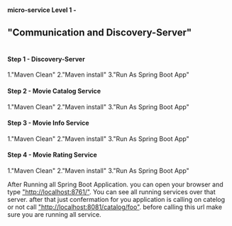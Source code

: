 # <h4>micro-service Level 1 - <h2>"Communication and Discovery-Server"
# <h4>Step 1 - Discovery-Server</h4>
  1.<ui>"Maven Clean"</ui>
  2.<ui>"Maven install"</ui>
  3.<ui>"Run As Spring Boot App"</ui>
  <h4>Step 2 - Movie Catalog Service</h4>
  1.<ui>"Maven Clean"</ui>
  2.<ui>"Maven install"</ui>
  3.<ui>"Run As Spring Boot App"</ui>
 <h4>Step 3 - Movie Info Service</h4>
  1.<ui>"Maven Clean"</ui>
  2.<ui>"Maven install"</ui>
  3.<ui>"Run As Spring Boot App"</ui>
  <h4>Step 4 - Movie Rating Service</h4>
  1.<ui>"Maven Clean"</ui>
  2.<ui>"Maven install"</ui>
  3.<ui>"Run As Spring Boot App"</ui>
  <br>
  <p> After Running all Spring Boot Application. you can open your browser and type <a href="http://localhost:8761/" target="_blank" rel="noopener noreferrer">"http://localhost:8761/"</a>. You can see all running services over that server. after that just confermation for you application is calling on catelog or not call <a href="http://localhost:8081/catalog/foo" target="_blank" rel="noopener noreferrer">"http://localhost:8081/catalog/foo"</a>. before calling this url make sure you are running all service. </p>


